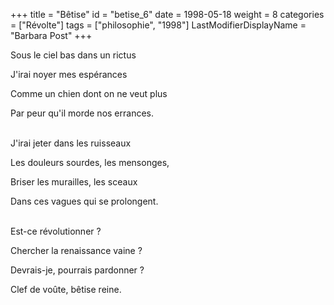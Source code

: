 +++
title = "Bêtise"
id = "betise_6"
date = 1998-05-18
weight = 8
categories = ["Révolte"]
tags = ["philosophie", "1998"]
LastModifierDisplayName = "Barbara Post"
+++

Sous le ciel bas dans un rictus

J'irai noyer mes espérances

Comme un chien dont on ne veut plus

Par peur qu'il morde nos errances.

 \
J'irai jeter dans les ruisseaux

Les douleurs sourdes, les mensonges,

Briser les murailles, les sceaux

Dans ces vagues qui se prolongent.

 \
Est-ce révolutionner ?

Chercher la renaissance vaine ?

Devrais-je, pourrais pardonner ?

Clef de voûte, bêtise reine.

